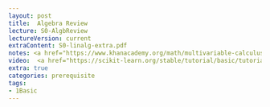 ```yaml
---
layout: post
title:  Algebra Review
lecture: S0-AlgbReview
lectureVersion: current
extraContent: S0-linalg-extra.pdf
notes: <a href="https://www.khanacademy.org/math/multivariable-calculus">Khanacademy Math</a> +  <a href="http://www.cs.cmu.edu/~zkolter/course/15-884/linalg-review.pdf">CMU study note</a>
video:  <a href="https://scikit-learn.org/stable/tutorial/basic/tutorial.html">scikit-learn tutorials</a>
extra: true
categories: prerequisite 
tags:
- 1Basic
---
```


